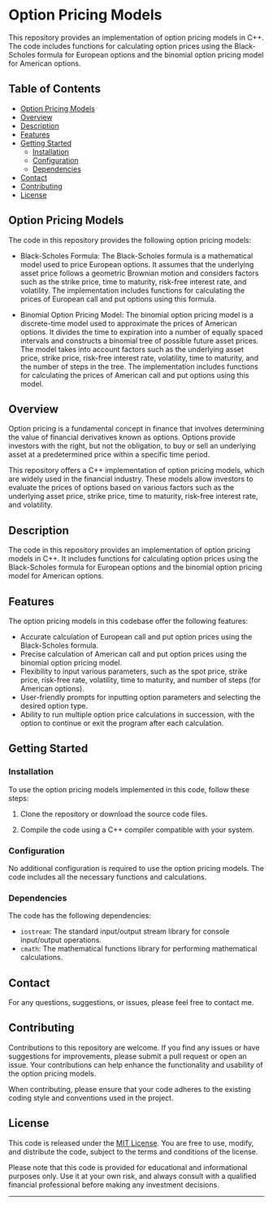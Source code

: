 # Option Pricing Models

This repository provides an implementation of option pricing models in C++. The code includes functions for calculating option prices using the Black-Scholes formula for European options and the binomial option pricing model for American options.

## Table of Contents

- [Option Pricing Models](#option-pricing-models)
- [Overview](#overview)
- [Description](#description)
- [Features](#features)
- [Getting Started](#getting-started)
  - [Installation](#installation)
  - [Configuration](#configuration)
  - [Dependencies](#dependencies)
- [Contact](#contact)
- [Contributing](#contributing)
- [License](#license)

## Option Pricing Models

The code in this repository provides the following option pricing models:

- Black-Scholes Formula: The Black-Scholes formula is a mathematical model used to price European options. It assumes that the underlying asset price follows a geometric Brownian motion and considers factors such as the strike price, time to maturity, risk-free interest rate, and volatility. The implementation includes functions for calculating the prices of European call and put options using this formula.

- Binomial Option Pricing Model: The binomial option pricing model is a discrete-time model used to approximate the prices of American options. It divides the time to expiration into a number of equally spaced intervals and constructs a binomial tree of possible future asset prices. The model takes into account factors such as the underlying asset price, strike price, risk-free interest rate, volatility, time to maturity, and the number of steps in the tree. The implementation includes functions for calculating the prices of American call and put options using this model.

## Overview

Option pricing is a fundamental concept in finance that involves determining the value of financial derivatives known as options. Options provide investors with the right, but not the obligation, to buy or sell an underlying asset at a predetermined price within a specific time period.

This repository offers a C++ implementation of option pricing models, which are widely used in the financial industry. These models allow investors to evaluate the prices of options based on various factors such as the underlying asset price, strike price, time to maturity, risk-free interest rate, and volatility.

## Description

The code in this repository provides an implementation of option pricing models in C++. It includes functions for calculating option prices using the Black-Scholes formula for European options and the binomial option pricing model for American options.

## Features

The option pricing models in this codebase offer the following features:

- Accurate calculation of European call and put option prices using the Black-Scholes formula.
- Precise calculation of American call and put option prices using the binomial option pricing model.
- Flexibility to input various parameters, such as the spot price, strike price, risk-free rate, volatility, time to maturity, and number of steps (for American options).
- User-friendly prompts for inputting option parameters and selecting the desired option type.
- Ability to run multiple option price calculations in succession, with the option to continue or exit the program after each calculation.

## Getting Started

### Installation

To use the option pricing models implemented in this code, follow these steps:

1. Clone the repository or download the source code files.

2. Compile the code using a C++ compiler compatible with your system.

### Configuration

No additional configuration is required to use the option pricing models. The code includes all the necessary functions and calculations.

### Dependencies

The code has the following dependencies:

- `iostream`: The standard input/output stream library for console input/output operations.
- `cmath`: The mathematical functions library for performing mathematical calculations.

## Contact

For any questions, suggestions, or issues, please feel free to contact me.

## Contributing

Contributions to this repository are welcome. If you find any issues or have suggestions for improvements, please submit a pull request or open an issue. Your contributions can help enhance the functionality and usability of the option pricing models.

When contributing, please ensure that your code adheres to the existing coding style and conventions used in the project.

## License

This code is released under the [MIT License](LICENSE.txt). You are free to use, modify, and distribute the code, subject to the terms and conditions of the license.

Please note that this code is provided for educational and informational purposes only. Use it at your own risk, and always consult with a qualified financial professional before making any investment decisions.

---
